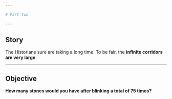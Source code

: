 ```yaml
---

# Part Two  

---
```


## Story  

The Historians sure are taking a long time. To be fair, the **infinite corridors are very large**.  

---

## Objective  

**How many stones would you have after blinking a total of 75 times?**  